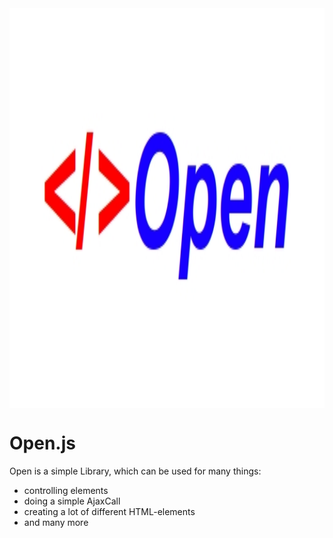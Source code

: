 
<img style="width: 1280px; height: 640px;" src="https://github.com/mattes2008/Open/blob/master/storage/template.jpg" align="center">

# Open.js

Open is a simple Library, which can be used for many things:

- controlling elements
- doing a simple AjaxCall
- creating a lot of different HTML-elements
- and many more
